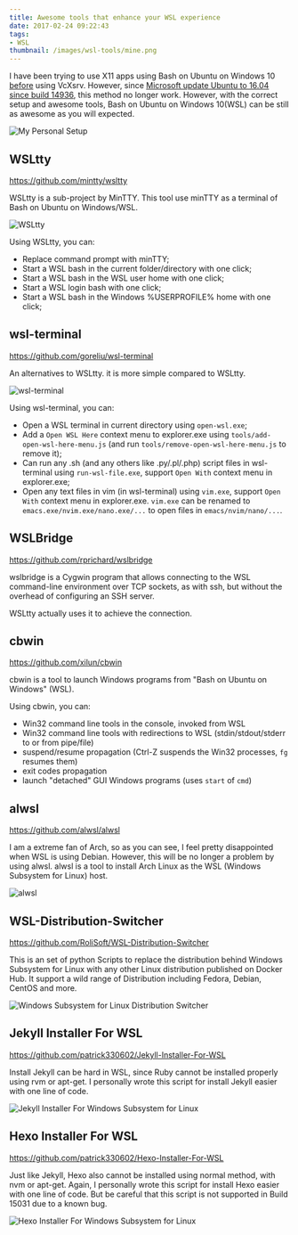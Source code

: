 ```yaml
---
title: Awesome tools that enhance your WSL experience
date: 2017-02-24 09:22:43
tags:
- WSL
thumbnail: /images/wsl-tools/mine.png
---
```

I have been trying to use X11 apps using Bash on Ubuntu on Windows 10 [before](http://www.patrickwu.cf/2016/08/LDE-On-Windows-With-Chinese/) using VcXsrv. However, since [Microsoft update Ubuntu to 16.04 since build 14936](http://www.omgubuntu.co.uk/2016/10/windows-10-linux-subsystem-ubuntu-16-04), this method no longer work. However, with the correct setup and awesome tools, Bash on Ubuntu on Windows 10(WSL) can be still as awesome as you will expected.

![My Personal Setup](/images/wsl-tools/mine.png)
<!--more-->
## WSLtty

<https://github.com/mintty/wsltty>

WSLtty is a sub-project by MinTTY. This tool use minTTY as a terminal of Bash on Ubuntu on Windows/WSL.

![WSLtty](/images/wsl-tools/WSLtty.png)

Using WSLtty, you can:

- Replace command prompt with minTTY;
- Start a WSL bash in the current folder/directory with one click;
- Start a WSL bash in the WSL user home with one click;
- Start a WSL login bash with one click;
- Start a WSL bash in the Windows %USERPROFILE% home with one click;


## wsl-terminal

<https://github.com/goreliu/wsl-terminal>

An alternatives to WSLtty. it is more simple compared to WSLtty.

![wsl-terminal](https://raw.githubusercontent.com/wiki/goreliu/wsl-terminal/images/wsl-terminal-3.png)

Using wsl-terminal, you can:

- Open a WSL terminal in current directory using `open-wsl.exe`;
- Add a `Open WSL Here` context menu to explorer.exe using `tools/add-open-wsl-here-menu.js` (and run `tools/remove-open-wsl-here-menu.js` to remove it);
- Can run any .sh (and any others like .py/.pl/.php) script files in wsl-terminal using `run-wsl-file.exe`, support `Open With` context menu in explorer.exe;
- Open any text files in vim (in wsl-terminal) using `vim.exe`, support `Open With` context menu in explorer.exe. `vim.exe` can be renamed to `emacs.exe/nvim.exe/nano.exe/...` to open files in `emacs/nvim/nano/...`.

## WSLBridge


<https://github.com/rprichard/wslbridge>

wslbridge is a Cygwin program that allows connecting to the WSL command-line environment over TCP sockets, as with ssh, but without the overhead of configuring an SSH server.

WSLtty actually uses it to achieve the connection.

## cbwin

<https://github.com/xilun/cbwin>

cbwin is a tool to launch Windows programs from "Bash on Ubuntu on Windows" (WSL).

Using cbwin, you can:

- Win32 command line tools in the console, invoked from WSL
- Win32 command line tools with redirections to WSL (stdin/stdout/stderr to or from pipe/file)
- suspend/resume propagation (Ctrl-Z suspends the Win32 processes, `fg` resumes them)
- exit codes propagation
- launch "detached" GUI Windows programs (uses `start` of `cmd`)

## alwsl

<https://github.com/alwsl/alwsl>

I am a extreme fan of Arch, so as you can see, I feel pretty disappointed when WSL is using Debian. However, this will be no longer a problem by using alwsl. alwsl is a tool to install Arch Linux as the WSL (Windows Subsystem for Linux) host.

![alwsl](http://imgur.com/1T2dyE5.png)

## WSL-Distribution-Switcher

https://github.com/RoliSoft/WSL-Distribution-Switcher

This is an set of python Scripts to replace the distribution behind Windows Subsystem for Linux with any other Linux distribution published on Docker Hub. It support a wild range of Distribution including Fedora, Debian, CentOS and more. 

![Windows Subsystem for Linux Distribution Switcher](https://lab.rolisoft.net/images/wslswitcher/install.png)

## Jekyll Installer For WSL

<https://github.com/patrick330602/Jekyll-Installer-For-WSL>

Install Jekyll can be hard in WSL, since Ruby cannot be installed properly using rvm or apt-get. I personally wrote this script for install Jekyll easier with one line of code.

![Jekyll Installer For Windows Subsystem for Linux](/images/wsl-tools/jiwsl.png)

## Hexo Installer For WSL

<https://github.com/patrick330602/Hexo-Installer-For-WSL>

Just like Jekyll, Hexo also cannot be installed using normal method, with nvm or apt-get. Again, I personally wrote this script for install Hexo easier with one line of code. But be careful that this script is not supported in Build 15031 due to a known bug.

![Hexo Installer For Windows Subsystem for Linux](/images/wsl-tools/hiwsl.png)